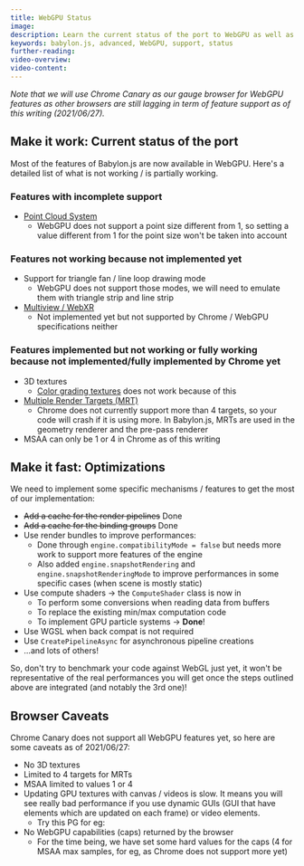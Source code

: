 ```yaml
---
title: WebGPU Status
image: 
description: Learn the current status of the port to WebGPU as well as the next steps and caveats to be aware of.
keywords: babylon.js, advanced, WebGPU, support, status
further-reading:
video-overview:
video-content:
---
```


*Note that we will use Chrome Canary as our gauge browser for WebGPU features as other browsers are still lagging in term of feature support as of this writing (2021/06/27).*

## Make it work: Current status of the port
Most of the features of Babylon.js are now available in WebGPU. Here's a detailed list of what is not working / is partially working.

### Features with incomplete support
* [Point Cloud System](/typedoc/classes/babylon.pointscloudsystem)
  * WebGPU does not support a point size different from 1, so setting a value different from 1 for the point size won't be taken into account

### Features not working because not implemented yet
* Support for triangle fan / line loop drawing mode
  * WebGPU does not support those modes, we will need to emulate them with triangle strip and line strip
* [Multiview / WebXR](/divingDeeper/cameras/multiViewsPart1)
  * Not implemented yet but not supported by Chrome / WebGPU specifications neither

### Features implemented but not working or fully working because not implemented/fully implemented by Chrome yet
* 3D textures
  * [Color grading textures](/typedoc/classes/babylon.colorgradingtexture) does not work because of this
* [Multiple Render Targets (MRT)](/typedoc/classes/babylon.multirendertarget)
  * Chrome does not currently support more than 4 targets, so your code will crash if it is using more. In Babylon.js, MRTs are used in the geometry renderer and the pre-pass renderer
* MSAA can only be 1 or 4 in Chrome as of this writing

## Make it fast: Optimizations
We need to implement some specific mechanisms / features to get the most of our implementation:
* ~~Add a cache for the render pipelines~~ Done
* ~~Add a cache for the binding groups~~ Done
* Use render bundles to improve performances:
  * Done through `engine.compatibilityMode = false` but needs more work to support more features of the engine
  * Also added `engine.snapshotRendering` and `engine.snapshotRenderingMode` to improve performances in some specific cases (when scene is mostly static)
* Use compute shaders -> the `ComputeShader` class is now in
  * To perform some conversions when reading data from buffers
  * To replace the existing min/max computation code
  * To implement GPU particle systems -> **Done**!
* Use WGSL when back compat is not required
* Use `CreatePipelineAsync` for asynchronous pipeline creations
* ...and lots of others!

So, don't try to benchmark your code against WebGL just yet, it won't be representative of the real performances you will get once the steps outlined above are integrated (and notably the 3rd one)!

## Browser Caveats
Chrome Canary does not support all WebGPU features yet, so here are some caveats as of 2021/06/27:
* No 3D textures
* Limited to 4 targets for MRTs
* MSAA limited to values 1 or 4
* Updating GPU textures with canvas / videos is slow. It means you will see really bad performance if you use dynamic GUIs (GUI that have elements which are updated on each frame) or video elements.
  * Try this PG for eg: <Playground id="#6X9UMD#13" title="Multiple dynamic GUIs + Video" description="Example showing the bad performance we currently have when using dynamic GUIs and videos"/>
* No WebGPU capabilities (caps) returned by the browser
  * For the time being, we have set some hard values for the caps (4 for MSAA max samples, for eg, as Chrome does not support more yet)
